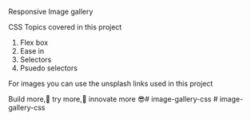 Responsive Image gallery 

CSS Topics covered in this project
1. Flex box 
2. Ease in 
3. Selectors
4. Psuedo selectors

For images you can use the unsplash links used in this project

Build more,🚀 try more,🦾 innovate more 😎#   i m a g e - g a l l e r y - c s s  
 #   i m a g e - g a l l e r y - c s s  
 